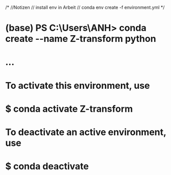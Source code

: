/*
//Notizen
// install env in Arbeit
// conda env create -f environment.yml
*/
# (base) PS C:\Users\ANH> conda create --name Z-transform python
# ...
# To activate this environment, use
# 
#     $ conda activate Z-transform
# 
# To deactivate an active environment, use
# 
#     $ conda deactivate

